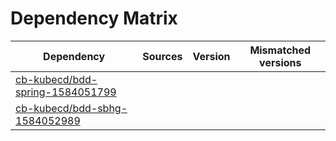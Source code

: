 # Dependency Matrix

Dependency | Sources | Version | Mismatched versions
---------- | ------- | ------- | -------------------
[cb-kubecd/bdd-spring-1584051799](https://github.com/cb-kubecd/bdd-spring-1584051799.git) |  | []() | 
[cb-kubecd/bdd-sbhg-1584052989](https://github.com/cb-kubecd/bdd-sbhg-1584052989.git) |  | []() | 
